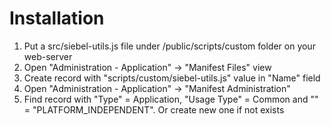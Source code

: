 # Installation
1. Put a src/siebel-utils.js file under /public/scripts/custom folder on your web-server
2. Open "Administration - Application" -> "Manifest Files" view
3. Create record with "scripts/custom/siebel-utils.js" value in "Name" field
4. Open "Administration - Application" -> "Manifest Administration"
5. Find record with "Type" = Application, "Usage Type" = Common and "" = "PLATFORM_INDEPENDENT". Or create new one if not exists